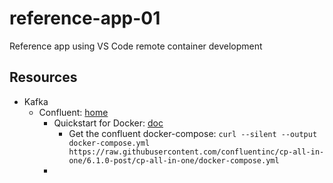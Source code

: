 # reference-app-01
Reference app using VS Code remote container development

## Resources
* Kafka
  * Confluent: [home](https://www.confluent.io/)
    * Quickstart for Docker: [doc](https://docs.confluent.io/platform/current/quickstart/ce-docker-quickstart.html)
        * Get the confluent docker-compose: 
        `curl --silent --output docker-compose.yml https://raw.githubusercontent.com/confluentinc/cp-all-in-one/6.1.0-post/cp-all-in-one/docker-compose.yml`
    *